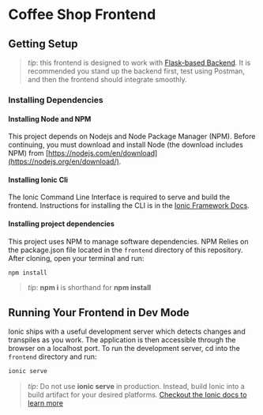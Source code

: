 # Coffee Shop Frontend

## Getting Setup

> _tip_: this frontend is designed to work with [Flask-based Backend](../backend). It is recommended you stand up the backend first, test using Postman, and then the frontend should integrate smoothly.

### Installing Dependencies

#### Installing Node and NPM

This project depends on Nodejs and Node Package Manager (NPM). Before continuing, you must download and install Node (the download includes NPM) from [https://nodejs.com/en/download](https://nodejs.org/en/download/).

#### Installing Ionic Cli

The Ionic Command Line Interface is required to serve and build the frontend. Instructions for installing the CLI  is in the [Ionic Framework Docs](https://ionicframework.com/docs/installation/cli).

#### Installing project dependencies

This project uses NPM to manage software dependencies. NPM Relies on the package.json file located in the `frontend` directory of this repository. After cloning, open your terminal and run:

```bash
npm install
```

>_tip_: **npm i** is shorthand for **npm install**

## Running Your Frontend in Dev Mode

Ionic ships with a useful development server which detects changes and transpiles as you work. The application is then accessible through the browser on a localhost port. To run the development server, cd into the `frontend` directory and run:

```bash
ionic serve
```

>_tip_: Do not use **ionic serve**  in production. Instead, build Ionic into a build artifact for your desired platforms.
[Checkout the Ionic docs to learn more](https://ionicframework.com/docs/cli/commands/build)
